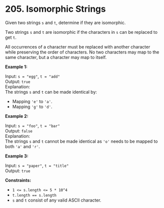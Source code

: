 # 205. Isomorphic Strings

Given two strings `s` and `t`, determine if they are isomorphic.

Two strings `s` and `t` are isomorphic if the characters in `s` can be replaced to get `t`.

All occurrences of a character must be replaced with another character while preserving the order of characters. No two characters may map to the same character, but a character may map to itself.

**Example 1:**

Input: `s = "egg"`, `t = "add"`  
Output: `true`  
Explanation:  
The strings `s` and `t` can be made identical by:
- Mapping `'e'` to `'a'`.
- Mapping `'g'` to `'d'`.

**Example 2:**

Input: `s = "foo"`, `t = "bar"`  
Output: `false`  
Explanation:  
The strings `s` and `t` cannot be made identical as `'o'` needs to be mapped to both `'a'` and `'r'`.

**Example 3:**

Input: `s = "paper"`, `t = "title"`  
Output: `true`

**Constraints:**

- `1 <= s.length <= 5 * 10^4`
- `t.length == s.length`
- `s` and `t` consist of any valid ASCII character.
